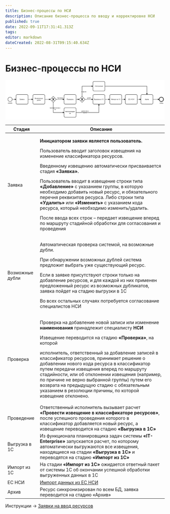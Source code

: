 ```yaml
---
title: Бизнес-процессы по НСИ
description: Описание бизнес-процесса по вводу и корректировке НСИ
published: true
date: 2022-09-11T17:31:41.313Z
tags: 
editor: markdown
dateCreated: 2022-08-31T09:15:40.634Z
---
```


# Бизнес-процессы по НСИ

![](<../../assets/image (470).png>)

| Стадия          | Описание                                                                                                                                                                                                                                                                                                                                                                                                                                                                                                                                                                                                                                                                                                     |
| --------------- | ------------------------------------------------------------------------------------------------------------------------------------------------------------------------------------------------------------------------------------------------------------------------------------------------------------------------------------------------------------------------------------------------------------------------------------------------------------------------------------------------------------------------------------------------------------------------------------------------------------------------------------------------------------------------------------------------------------ |
| Заявка          | <p><strong>Инициатором заявки является пользователь.</strong></p><p>Пользователь вводит заголовок извещения на изменение классификатора ресурсов.</p><p>Введенному извещению автоматически присваивается стадия <strong>«Заявка».</strong></p><p>Пользователь вводит в извещение строки типа <strong>«Добавление»</strong> с указанием группы, в которую необходимо добавить новый ресурс, и обязательного перечня реквизитов ресурса. Либо строки типа <strong>«Удалить»</strong> или <strong>«Изменить»</strong> с указанием кода ресурса, который необходимо изменить/удалить.</p><p>После ввода всех строк – передает извещение вперед по маршруту стадийной обработки для согласования и проведения</p> |
| Возможные дубли | <p>Автоматическая проверка системой, на возможные дубли.</p><p>При обнаружении возможных дублей система предложит выбрать уже существующий ресурс.</p><p>Если в заявке присутствуют строки только на добавление ресурсов, и для каждой из них применен предложенный ресурс из возможных дубликатов, заявка пойдет на стадию выгрузки в 1С</p><p>Во всех остальных случаях потребуется согласование специалистов НСИ</p>                                                                                                                                                                                                                                                                                      |
| Проверка        | <p>Проверка на добавление новой записи или изменение <strong>наименования</strong> принадлежит специалисту <strong>НСИ</strong></p><p>Извещение переводится на стадию <strong>«Проверка»</strong>, на которой</p><p>исполнитель, ответственный за добавление записей в классификатор ресурсов, принимает решение о добавлении нового кода ресурса в классификатор путем передачи извещения вперед по маршруту стадийности, или об отклонении извещения (например, по причине не верно выбранной группы) путем его возврата на предыдущую стадию с обязательным указанием в резолюции причины, по которой извещение отклонено.</p>                                                                            |
| Проведение      | Ответственный исполнитель вызывает расчет **«Провести извещение в классификаторе ресурсов»**, после успешного проведения которого в классификатор добавляется новый ресурс, а извещение переводится на стадию **«Выгрузка в 1С»**                                                                                                                                                                                                                                                                                                                                                                                                                                                                            |
| Выгрузка в 1С   | Из функционала планировщика задач системы **«IT-Enterprise»** запускается расчет, по которому автоматически выгружаются все извещения, находящиеся на стадии **«Выгрузка в 1С»** и переводятся на стадию **«Импорт из 1С»**                                                                                                                                                                                                                                                                                                                                                                                                                                                                                  |
| Импорт из 1С    | На стадии **«Импорт из 1С»** ожидается ответный пакет от системы 1С об окончании успешной обработки выгруженных данных в 1С                                                                                                                                                                                                                                                                                                                                                                                                                                                                                                                                                                                  |
| ЕС НСИ          | [Импорт данных из ЕС НСИ](../../integraciya/integraciya-s-es-nsi.md)                                                                                                                                                                                                                                                                                                                                                                                                                                                                                                                                                                                                                                         |
| Архив           | Ресурс синхронизирован по всем БД, заявка переводится на стадию «Архив»                                                                                                                                                                                                                                                                                                                                                                                                                                                                                                                                                                                                                                      |

Инструкции -> [Заявки на ввод ресурсов](./)
